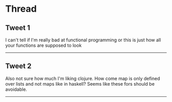 # Thread

## Tweet 1

I can't tell if I'm really bad at functional programming or this is just how all your functions are supposed to look

---

## Tweet 2

Also not sure how much I'm liking clojure. How come map is only defined over lists and not maps like in haskell? Seems like these fors should be avoidable.

---

